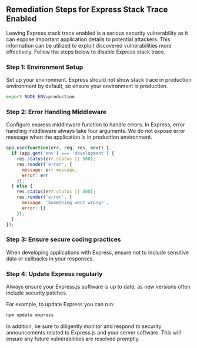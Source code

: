 

## Remediation Steps for Express Stack Trace Enabled
Leaving Express stack trace enabled is a serious security vulnerability as it can expose important application details to potential attackers. This information can be utilized to exploit discovered vulnerabilities more effectively. Follow the steps below to disable Express stack trace.

### Step 1: Environment Setup
Set up your environment. Express should not show stack trace in production environment by default, so ensure your environment is production.
```bash
export NODE_ENV=production
```
### Step 2: Error Handling Middleware
Configure express middleware function to handle errors. In Express, error handling middleware always take four arguments. We do not expose error message when the application is in production environment.

```javascript
app.use(function(err, req, res, next) {
  if (app.get('env') === 'development') {
    res.status(err.status || 500);
    res.render('error', {
      message: err.message,
      error: err
    });
  } else {
    res.status(err.status || 500);
    res.render('error', {
      message: 'Something went wrong!',
      error: {}
    });
  }
});
```
### Step 3: Ensure secure coding practices
When developing applications with Express, ensure not to include sensitive data or callbacks in your responses. 

### Step 4: Update Express regularly
Always ensure your Express.js software is up to date, as new versions often include security patches.

For example, to update Express you can run:
```bash
npm update express
```

In addition, be sure to diligently monitor and respond to security announcements related to Express.js and your server software. This will ensure any future vulnerabilities are resolved promptly. 